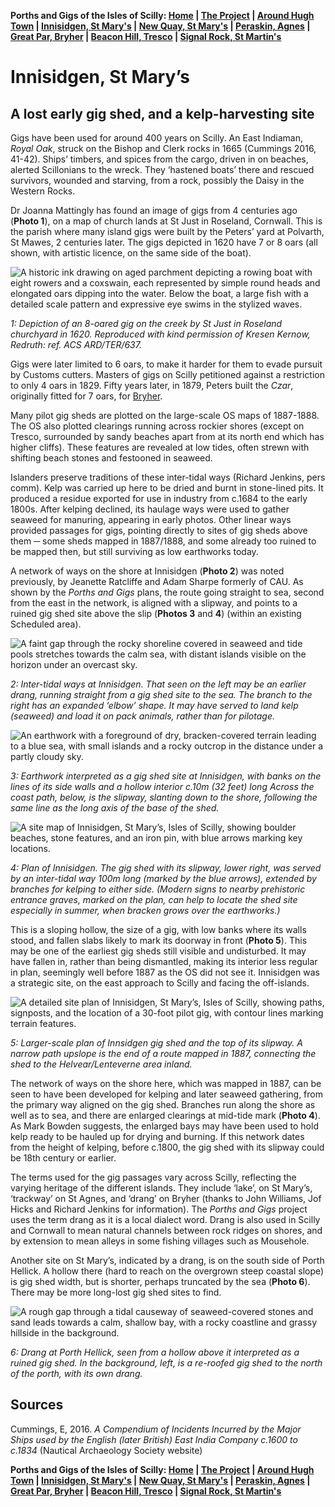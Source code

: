 **Porths and Gigs of the Isles of Scilly: [Home](index.md) &#124; [The Project](project.md) &#124; [Around Hugh Town](around-hugh-town.md) &#124; [Innisidgen, St Mary's](innisidgen-st-marys.md) &#124; [New Quay, St Mary's](new-quay-st-marys.md) &#124; [Peraskin, Agnes](peraskin-st-agnes.md) &#124; [Great Par, Bryher](great-par-bryher.md) &#124; [Beacon Hill, Tresco](beacon-hill-tresco.md) &#124; [Signal Rock, St Martin's](signal-rock-st-martins.md)** 

# Innisidgen, St Mary’s
## A lost early gig shed, and a kelp-harvesting site

Gigs have been used for around 400 years on Scilly. An East Indiaman, _Royal Oak_, struck on the Bishop and Clerk rocks in 1665 (Cummings 2016, 41-42). Ships’ timbers, and spices from the cargo, driven in on beaches, alerted Scillonians to the wreck. They ‘hastened boats’ there and rescued survivors, wounded and starving, from a rock, possibly the Daisy in the Western Rocks. 

Dr Joanna Mattingly has found an image of gigs from 4 centuries ago (**Photo 1**), on a map of church lands at St Just in Roseland, Cornwall. This is the parish where many island gigs were built by the Peters’ yard at Polvarth, St Mawes, 2 centuries later. The gigs depicted in 1620 have 7 or 8 oars (all shown, with artistic licence, on the same side of the boat).

![A historic ink drawing on aged parchment depicting a rowing boat with eight rowers and a coxswain, each represented by simple round heads and elongated oars dipping into the water. Below the boat, a large fish with a detailed scale pattern and expressive eye swims in the stylized waves.](website-images/St-Marys-Innisidgen/1-st-just-in-roseland.jpg)

_1: Depiction of an 8-oared gig on the creek by St Just in Roseland churchyard in 1620. Reproduced with kind permission of Kresen Kernow, Redruth: ref. ACS ARD/TER/637._

Gigs were later limited to 6 oars, to make it harder for them to evade pursuit by Customs cutters. Masters of gigs on Scilly petitioned against a restriction to only 4 oars in 1829. Fifty years later, in 1879, Peters built the _Czar_, originally fitted for 7 oars, for [Bryher](great-par-bryher.md).

Many pilot gig sheds are plotted on the large-scale OS maps of 1887-1888. The OS also plotted clearings running across rockier shores (except on Tresco, surrounded by sandy beaches apart from at its north end which has higher cliffs). These features are revealed at low tides, often strewn with shifting beach stones and festooned in seaweed.

Islanders preserve traditions of these inter-tidal ways (Richard Jenkins, pers comm). Kelp was carried up here to be dried and burnt in stone-lined pits. It produced a residue exported for use in industry from c.1684 to the early 1800s. After kelping declined, its haulage ways were used to gather seaweed for manuring, appearing in early photos. Other linear ways provided passages for gigs, pointing directly to sites of gig sheds above them ─ some sheds mapped in 1887/1888, and some already too ruined to be mapped then, but still surviving as low earthworks today.

A network of ways on the shore at Innisidgen (**Photo 2**) was noted previously, by Jeanette Ratcliffe and Adam Sharpe formerly of CAU. As shown by the _Porths and Gigs_ plans, the route going straight to sea, second from the east in the network, is aligned with a slipway, and points to a ruined gig shed site above the slip (**Photos 3** and **4**) (within an existing Scheduled area). 

![A faint gap through the rocky shoreline covered in seaweed and tide pools stretches towards the calm sea, with distant islands visible on the horizon under an overcast sky.](website-images/St-Marys-Innisidgen/2-tidal-ways-innisidgen-july-2024.jpg)

_2: Inter-tidal ways at Innisidgen. That seen on the left may be an earlier drang, running straight from a gig shed site to the sea. The branch to the right has an expanded ‘elbow’ shape. It may have served to land kelp (seaweed) and load it on pack animals, rather than for pilotage._

![An earthwork with a foreground of dry, bracken-covered terrain leading to a blue sea, with small islands and a rocky outcrop in the distance under a partly cloudy sky.](website-images/St-Marys-Innisidgen/3-innisidgen-gig-shed-5-may-2024.jpg)

_3: Earthwork interpreted as a gig shed site at Innisidgen, with banks on the lines of its side walls and a hollow interior c.10m (32 feet) long Across the coast path, below, is the slipway, slanting down to the shore, following the same line as the long axis of the base of the shed._

![A site map of Innisidgen, St Mary’s, Isles of Scilly, showing boulder beaches, stone features, and an iron pin, with blue arrows marking key locations.](website-images/St-Marys-Innisidgen/4-innisidgen-inter-tidal-zone.jpg)

_4: Plan of Innisidgen. The gig shed with its slipway, lower right, was served by an inter-tidal way 100m long (marked by the blue arrows), extended by branches for kelping to either side. (Modern signs to nearby prehistoric entrance graves, marked on the plan, can help to locate the shed site especially in summer, when bracken grows over the earthworks.)_

This is a sloping hollow, the size of a gig, with low banks where its walls stood, and fallen slabs likely to mark its doorway in front (**Photo 5**). This may be one of the earliest gig sheds still visible and undisturbed. It may have fallen in, rather than being dismantled, making its interior less regular in plan, seemingly well before 1887 as the OS did not see it. Innisidgen was a strategic site, on the east approach to Scilly and facing the off-islands.

![A detailed site plan of Innisidgen, St Mary’s, Isles of Scilly, showing paths, signposts, and the location of a 30-foot pilot gig, with contour lines marking terrain features.](website-images/St-Marys-Innisidgen/5-innisidgen-shed.jpg)

_5: Larger-scale plan of Innsidgen gig shed and the top of its slipway. A narrow path upslope is the end of a route mapped in 1887, connecting the shed to the Helvear/Lenteverne area inland._

The network of ways on the shore here, which was mapped in 1887, can be seen to have been developed for kelping and later seaweed gathering, from the primary way aligned on the gig shed. Branches run along the shore as well as to sea, and there are enlarged clearings at mid-tide mark (**Photo 4**). As Mark Bowden suggests, the enlarged bays may have been used to hold kelp ready to be hauled up for drying and burning. If this network dates from the height of kelping, before c.1800, the gig shed with its slipway could be 18th century or earlier.

The terms used for the gig passages vary across Scilly, reflecting the varying heritage of the different islands. They include ‘lake’, on St Mary’s, ‘trackway’ on St Agnes, and ‘drang’ on Bryher (thanks to John Williams, Jof Hicks and Richard Jenkins for information). The _Porths and Gigs_ project uses the term drang as it is a local dialect word. Drang is also used in Scilly and Cornwall to mean natural channels between rock ridges on shores, and by extension to mean alleys in some fishing villages such as Mousehole.

Another site on St Mary’s, indicated by a drang, is on the south side of Porth Hellick. A hollow there (hard to reach on the overgrown steep coastal slope) is gig shed width, but is shorter, perhaps truncated by the sea (**Photo 6**). There may be more long-lost gig shed sites to find.

![A rough gap through a tidal causeway of seaweed-covered stones and sand leads towards a calm, shallow bay, with a rocky coastline and grassy hillside in the background.](website-images/St-Marys-Innisidgen/6-porth-hellick-s-sept-23-2024.jpg)

_6: Drang at Porth Hellick, seen from a hollow above it interpreted as a ruined gig shed. In the background, left, is a re-roofed gig shed to the north of the porth, with its own drang._

## Sources

Cummings, E, 2016. _A Compendium of Incidents Incurred by the Major Ships used by the English (later British) East India Company c.1600 to c.1834_ (Nautical Archaeology Society website)  

**Porths and Gigs of the Isles of Scilly: [Home](index.md) &#124; [The Project](project.md) &#124; [Around Hugh Town](around-hugh-town.md) &#124; [Innisidgen, St Mary's](innisidgen-st-marys.md) &#124; [New Quay, St Mary's](new-quay-st-marys.md) &#124; [Peraskin, Agnes](peraskin-st-agnes.md) &#124; [Great Par, Bryher](great-par-bryher.md) &#124; [Beacon Hill, Tresco](beacon-hill-tresco.md) &#124; [Signal Rock, St Martin's](signal-rock-st-martins.md)** 
